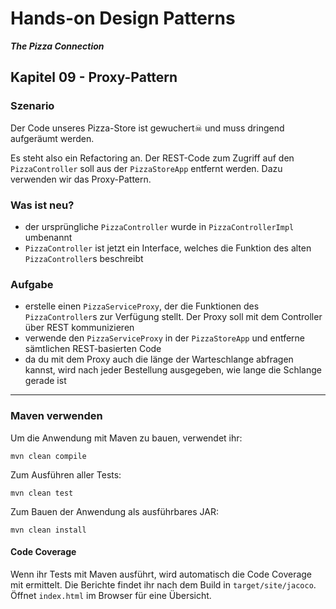 # Hands-on Design Patterns
***The Pizza Connection***

## Kapitel 09 - Proxy-Pattern

### Szenario
Der Code unseres Pizza-Store ist gewuchert☠ und muss dringend aufgeräumt werden.

Es steht also ein Refactoring an. Der REST-Code zum Zugriff auf den `PizzaController` soll aus der `PizzaStoreApp` entfernt werden. Dazu verwenden wir das Proxy-Pattern.

### Was ist neu?

* der ursprüngliche `PizzaController` wurde in `PizzaControllerImpl` umbenannt
* `PizzaController` ist jetzt ein Interface, welches die Funktion des alten `PizzaController`s beschreibt

### Aufgabe
* erstelle einen `PizzaServiceProxy`, der die Funktionen des `PizzaController`s zur Verfügung stellt. Der Proxy soll mit dem Controller über REST kommunizieren
* verwende den `PizzaServiceProxy` in der `PizzaStoreApp` und entferne sämtlichen REST-basierten Code
* da du mit dem Proxy auch die länge der Warteschlange abfragen kannst, wird nach jeder Bestellung ausgegeben, wie lange die Schlange gerade ist


----

### Maven verwenden

Um die Anwendung mit Maven zu bauen, verwendet ihr:
```
mvn clean compile
```
Zum Ausführen aller Tests:
```
mvn clean test
```
Zum Bauen der Anwendung als ausführbares JAR:
```
mvn clean install
```

#### Code Coverage
Wenn ihr Tests mit Maven ausführt, wird automatisch die Code Coverage mit ermittelt. Die Berichte findet ihr nach dem Build in `target/site/jacoco`. Öffnet `index.html` im Browser für eine Übersicht.